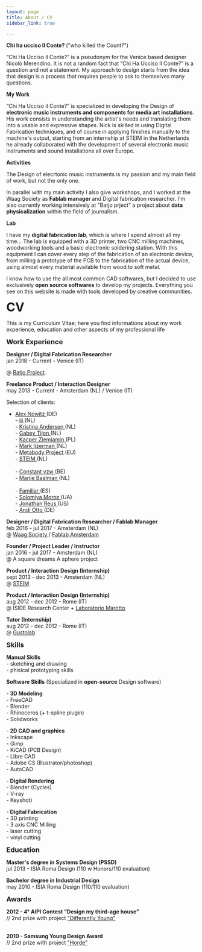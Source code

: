 ```yaml
---
layout: page
title: About / CV
sidebar_link: true

---
```


<p> <b>Chi ha ucciso Il Conte? </b>
("who killed the Count?")
</p>
<p>
“Chi Ha Ucciso il Conte?” is a pseudonym for the Venice based designer Nicolò Merendino.
It is not a random fact that “Chi Ha Ucciso Il Conte?” is a question and not a statement.
My approach to design starts from the idea that design is a process that requires people to ask to themselves many questions.
</p>



<p> <b>My Work </b>

</p>
<p>
“Chi Ha Ucciso il Conte?” is specialized in developing the Design of <b> electronic music instruments and components for media art installations</b>.
His work consists in understanding the artist's needs and translating them into a usable and expressive shapes. Nick is skilled in using Digital Fabrication techniques, and of course in
applying finishes manually to the machine's output, starting from an internship at STEIM in the Netherlands he already collaborated with the development of several electronic music instruments and sound installations all over Europe.
</p>

<p> <b>Activities </b>

</p>
<p>
The Design of elecrtonic music instruments is my passion and my main field of work, but not the only one.

In parallel with my main activity I also give workshops, and I worked at the Waag Society as <b>Fablab manager </b> and Digital fabrication researcher.
I'm also currently working intensively at "Batjo prject" a project about <b>data physicalization</b> within the field of journalism.
</p>

<p> <b>Lab </b>

</p>
<p>
I have my <b>digital fabrication lab</b>, which is where I spend almost all my time...
The lab is equipped with a 3D printer, two CNC milling machines, woodworking tools and a basic electronic soldering station.
With this equipment I can cover every step of the fabrication of an electronic device, from milling a prototype of the PCB to the fabrication of the actual device, using almost every material available from wood to soft metal. 
</p>
<p>
I know how to use the all most common CAD softwares, but I decided to use exclusively <b>open source softwares</b> to develop my projects.
Everything you see on this website is made with tools developed by creative communities.  
</p>





 <p> <font size="6"> <b>CV </b> </font> </p>

<p> 
This is my Curriculum Vitae; here you find informations about my work experience, education and other aspects of my professional life

</p>

<p> <font size="4"> <b> Work Experience </b> </font>  </p>



<p>
<b> Designer / Digital Fabrication Researcher</b> <br>
jan 2018 - Current - Venice (IT) <br>

@ <a href="https://batjo.eu/" target="_blank">Batjo Project</a>.  
</p>

<p>
<b> Freelance Product / Interaction Designer</b> <br>
may 2013 - Current - Amsterdam (NL) / Venice (IT) <br>

Selection of clients:<br>
- <a href="http://www.nowitz.de/english/index_engl.html" target="_blank" >Alex Nowitz </a> (DE) 
<br>- <a href="http://instrumentinventors.org" target="_blank"> iii </a> (NL) 
<br>- <a href="http://tinything.com/?p=57" target="_blank" > Kristina Andersen </a> (NL)
<br>- <a href="http://www.gabeytjonatham.com/" target="_blank" > Gabey Tijon </a> (NL) 
<br>- <a href="https://ctrlfreq.wordpress.com/" target="_blank" > Kacper Ziemiamin </a> (PL) 
<br>- <a href="http://markijzerman.com/" target="_blank" > Mark Ijzerman </a> (NL) 
<br>- <a href="http://metabody.eu/" target="_blank" > Metabody Project </a> (EU) 
<br>- <a href="http://steim.org" target="_blank" > STEIM </a> (NL)  
<br>- <a href="http://constantvzw.org/site/?lang=fr" target="_blank" > Constant vzw </a> (BE) 
<br> - <a href="https://marijebaalman.eu/" target="_blank" > Marije Baalman </a> (NL)  
<br> - <a href="http://famfest.info/" target="_blank" > Familiar </a> (ES)
<br> - <a href="http://www.solomiyamoroz.com/" target="_blank" > Solomiya Moroz </a> (UA)
<br> - <a href="http://jonathanreus.com//" target="_blank" > Jonathan Reus </a> (US)
<br> - <a href="http://andiotto.com/" target="_blank" > Andi Otto </a> (DE)
</p>

<p>
<b> Designer / Digital Fabrication Researcher / Fablab Manager</b> <br>
feb 2016 - jul 2017 - Amsterdam (NL) 
<br>@ <a href="https://waag.org/" target="_blank" > Waag Society </a>/ <a href="http://fablab.waag.org/" target="_blank" > Fablab Amsterdam </a>
</p>

<p>
<b> Founder / Project Leader / Instructor </b> <br>
jan 2016 - jul 2017 - Amsterdam (NL) <br>@ A square dreams A sphere project  
</p>

<p>
<b> Product / Interaction Design (Internship) </b> <br>
sept 2013 - dec 2013 - Amsterdam (NL) <br>
@ <a href="http://steim.org" target="_blank" > STEIM </a>  
</p>

<p>
<b> Product / Interaction Design (Internship) </b> <br>
aug 2012 - dec 2012 - Rome (IT) <br>
@ ISIDE Research Center + <a href="http://if.areasciencepark.it/gruppi-di-sviluppo/" target="_blank" > Laboratorio Marotto </a>
</p>

<p>
<b> Tutor (Internship) </b> <br>
aug 2012 - dec 2012 - Rome (IT) <br>
@ <a href="http://www.gustolab.com/" target="_blank" > Gustolab </a>
</p>

<p> <font size="4"> <b> Skills </b> </font>  </p>

<p><b> Manual Skills</b> <br>- sketching and drawing <br>- phisical prototyping skills <br> </p>

 <p><b> Software Skills</b>  (Specialized in <b>open-source</b> Design software) </p> 
 <p>-<b> 3D Modeling </b> <br>- FreeCAD <br> - Blender <br>- Rhinoceros (+ t-spline plugin) <br> - Solidworks <br>
 </p>

  <p>-<b> 2D CAD and graphics </b> <br>- Inkscape <br> - Gimp <br>- KiCAD (PCB Design) <br> - Libre CAD <br>- Adobe CS (Illustrator/photoshop) <br> - AutoCAD
 </p>

   <p>-<b> Digital Rendering </b> <br>- Blender (Cycles) <br> - V-ray <br>- Keyshot) 
 </p>

 <p>-<b> Digital Fabrication </b> <br>- 3D printing <br> - 3 axis CNC Milling <br>- laser cutting <br>- vinyl cutting 
 </p>


<p> <font size="4"> <b> Education </b> </font>  </p>


<p>
<b> Master's degree in Systems Design (PSSD)</b> <br>
jul 2013 - ISIA Roma Design (110 w Honors/110 evaluation) <br>
</p>

<p>
<b> Bachelor degree in Industrial Design</b> <br>
may 2010 - ISIA Roma Design (110/110 evaluation) <br>
</p>

<p> <font size="4"> <b> Awards </b> </font>  </p>


<p>
<b> 2012 - 4° AIPI Contest “Design my third-age house”</b> <br>
// 2nd prize with project <a href="http://chihauccisoilconte.tumblr.com/post/41110660378" target="_blank">"Differently Young"</a><br> <br>  
</p>

<p>
<b> 2010 - Samsung Young Design Award</b> <br>
// 2nd prize with project <a href="http://chihauccisoilconte.tumblr.com/post/40846851289" target="_blank">"Horde"</a><br>
</p>

<p> <br> </p>

